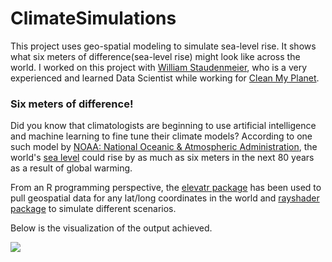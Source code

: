 # ClimateSimulations
This project uses geo-spatial modeling to simulate sea-level rise. It shows what six meters of difference(sea-level rise) might look like across the world.
I worked on this project with [William Staudenmeier](https://github.com/WilliamStaudenmeier), who is a very experienced and learned Data Scientist while working for [Clean My Planet](https://cleanmyplanet.xyz/).

### Six meters of difference!
Did you know that climatologists are beginning to use artificial intelligence and machine learning to fine tune their climate models? According to one such model by [NOAA: National Oceanic & Atmospheric Administration](https://www.noaa.gov/), the world's [sea level](https://coast.noaa.gov/digitalcoast/tools/slr.html) could rise by as much as six meters in the next 80 years as a result of global warming.

From an R programming perspective, the [elevatr package](https://github.com/jhollist/elevatr) has been used to pull geospatial data for any lat/long coordinates in the world and [rayshader package](https://github.com/tylermorganwall/rayshader) to simulate different scenarios.

Below is the visualization of the output achieved.

![](https://github.com/krishangi-deka/ClimateSimulations/blob/master/SeaLevelRise.gif)
